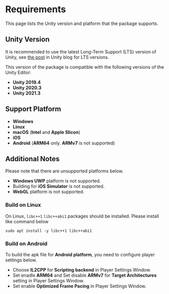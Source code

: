 # Requirements

This page lists the Unity version and platform that the package supports.

## Unity Version

It is recommended to use the latest Long-Term Support (LTS) version of Unity, see [the post](https://blog.unity.com/technology/new-plans-for-unity-releases-introducing-the-tech-and-long-term-support-lts-streams) in Unity blog for LTS versions.

This version of the package is compatible with the following versions of the Unity Editor:

- **Unity 2019.4**
- **Unity 2020.3**
- **Unity 2021.3**

## Support Platform

- **Windows**
- **Linux**
- **macOS** (**Intel** and **Apple Slicon**)
- **iOS**
- **Android** (**ARM64** only. **ARMv7** is not supported)

## Additional Notes

Please note that there are unsupported platforms below.

- **Windows UWP** platform is not supported.
- Building for **iOS Simulator** is not supported.
- **WebGL** platform is not supported.

### Build on Linux

On Linux, `libc++1` `libc++abi1` packages should be installed.
Please install like command below 

``` 
sudo apt install -y libc++1 libc++abi1 
```

### Build on Android

To build the apk file for **Android platform**, you need to configure player settings below.

- Choose **IL2CPP** for **Scripting backend** in Player Settings Window.
- Set enadle **ARM64** and Set disable **ARMv7** for **Target Architectures** setting in Player Settings Window.
- Set enable **Optimized Frame Pacing** in Player Settings Window.